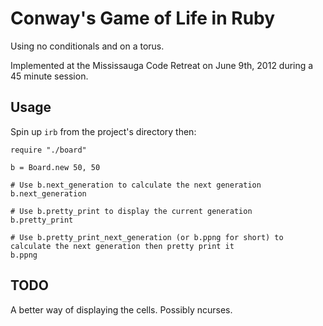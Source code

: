 Conway's Game of Life in Ruby
=============================

Using no conditionals and on a torus.

Implemented at the Mississauga Code Retreat on June 9th, 2012 during a 45 minute session.

Usage
-----

Spin up `irb` from the project's directory then:

    require "./board"

    b = Board.new 50, 50

    # Use b.next_generation to calculate the next generation
    b.next_generation

    # Use b.pretty_print to display the current generation
    b.pretty_print

    # Use b.pretty_print_next_generation (or b.ppng for short) to calculate the next generation then pretty print it
    b.ppng

TODO
----

A better way of displaying the cells. Possibly ncurses.